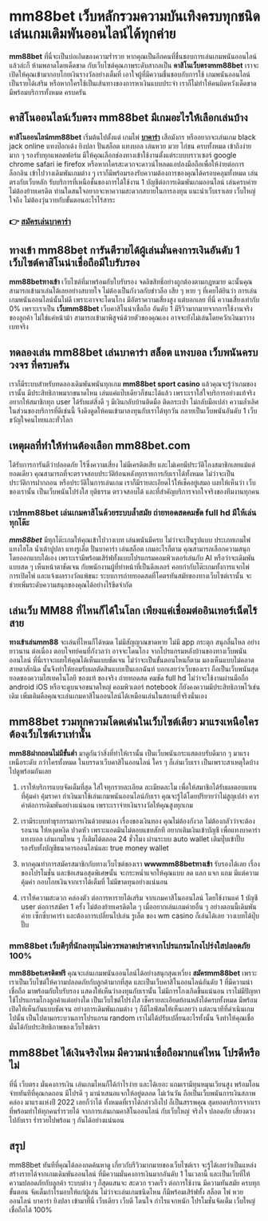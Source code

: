# mm88bet เว็บหลักรวมความบันเทิงครบทุกชนิด เล่นเกมเดิมพันออนไลน์ได้ทุกค่าย
**mm88bet** ที่นี่จะเป็นบ่อเกิดของความร่ำรวย หากคุณเป็นอีกคนที่ชื่นชอบการเล่นเกมพนันออนไลน์แล้วล่ะก็ ห้ามพลาดโดยเด็ดขาด กับเว็บไซต์คุณภาพระดับสากลเป็น **คาสิโนเว็บตรงmm88bet** เราจะเปิดให้คุณเข้ามากอบโกยเงินรางวัลอย่างเต็มที่ เอาใจผู้ที่มีความชื่นชอบกับการใช้ เกมพนันออนไลน์ เป็นรายได้เสริม หรือหากใครใช้เป็นเส้นทางของการหาเงินแบบประจำ เราก็ไม่ทำให้คนผิดหวังเด็ดขาด มีพร้อมบริการทั้งหมด ครบครัน

## คาสิโนออนไลน์เว็บตรง mm88bet มีเกมอะไรให้เลือกเล่นบ้าง
**คาสิโนออนไลน์mm88bet** เริ่มต้นไปตั้งแต่ เกมไพ่ **[บาคาร่า](https://mixclub999.com/)** เสือมังกร หรืออยากจะเล่นเกม black jack online แทงป๊อกเด้ง ยิงปลา ปั่นสล็อต แทงบอล เล่นหวย มวย ไก่ชน ครบทั้งหมด เข้าถึงง่ายมาก ๆ รองรับทุกแพลตฟอร์ม มีให้คุณเลือกช่องทางเข้าใช้งานตั้งแต่ระบบบราวเซอร์ google chrome safari ie firefox หรือหากใครสะดวกจะดาวน์โหลดแอปลงมือถือเพื่อให้ง่ายต่อการล็อกอิน เข้าไปวางเดิมพันเกมต่าง ๆ เราก็มีพร้อมรองรับความต้องการของคุณได้ครอบคลุมทั้งหมด เล่นตรงกับเว็บหลัก รับบริการที่เหนือชั้นของการได้ใช้งาน 1 บัญชีต่อการเดิมพันเกมออนไลน์ เล่นครบค่าย ไม่ต้องย้ายเครดิต ท่านใดสนใจอยากจะหาความสะดวกสบายในการลงทุน แนะนำเว็บเราเลย เว็บใหญ่ ใจถึง ไม่ต้องวุ่นวายกับขั้นตอนอะไรไร้สาระ


### 👉 [สมัครเล่นบาคาร่า](https://mixclub999.com/)

## ทางเข้า mm88bet การันตีรายได้ผู้เล่นมั่นคงการเงินอันดับ 1 เว็บไซต์คาสิโนน่าเชื่อถือมีใบรับรอง
**mm88betทางเข้า** เว็บไซต์ที่มาพร้อมกับใบรับรอง จดลิขสิทธิ์อย่างถูกต้องตามกฎหมาย ฉะนั้นคุณสามารถเข้ามาเล่นได้เลยอย่างสบายใจ ไม่ต้องเป็นกังวลกับข่าวลือ เสีย ๆ หาย ๆ ที่เคยได้ยินว่า การเล่นเกมพนันออนไลน์นั้นไม่ดี เพราะอาจจะโดนโกง มีอัตราความเสี่ยงสูง แต่บอกเลย ที่นี่ ความเสี่ยงเท่ากับ 0% เพราะเราเป็น **เว็บmm88bet** เว็บคาสิโนน่าเชื่อถือ อันดับ 1 มีรีวิวมากมายจากการใช้งานจริงของลูกค้า ไม่ใช่แค่หน้าม้า สามารถเข้ามาพิสูจน์ด้วยตัวของคุณเอง อาจจะยังไม่เล่นโดยควักเงินมาวางเบทจริง

## ทดลองเล่น mm88bet เล่นบาคาร่า สล็อต แทงบอล เว็บพนันครบวงจร ที่ครบครัน
เราก็มีระบบสำหรับทดลองเดิมพันพนันทุกเกม **mm88bet sport casino** แล้วคุณจะรู้ว่าเกมของเรานั้น มีประสิทธิภาพมากขนาดไหน เล่นแค่แป๊บเดียวก็ชนะได้แล้ว เพราะเราใส่ใจบริการอย่างแท้จริงอยากให้สมาชิกทุก user ได้รับแต่สิ่งดี ๆ มีเงินกลับบ้านติดมือ ติดกระเป๋า ไม่กลับมือเปล่า ความล้ำเลิศในส่วนของบริการที่ดีเช่นนี้ จึงดึงดูดให้คนเข้ามาลงทุนกับเราได้ทุกวัน กลายเป็นเว็บพนันอันดับ 1 เว็บขวัญใจคนไทยและทั่วโลก

## เหตุผลที่ทำให้ท่านต้องเลือก mm88bet.com
ได้รับการการันตีว่าปลอดภัย ไร้ซึ่งความเสี่ยง ไม่มีเครดิตเสีย และไม่เคยมีประวัติโกงสมาชิกเลยแม้แต่ยอดเดียว คุณสามารถที่จะตรวจสอบประวัติย้อนหลังทุกรายการกับเราได้ทั้งหมด ไม่ว่าจะเป็นประวัติการฝากถอน หรือประวัติในการเล่นเกม เราก็มีรายละเอียดไว้ให้เช็คอยู่เสมอ เผยให้เห็นว่า เว็บของเรานั้น เป็นเว็บพนันโปร่งใส ยุติธรรม ตรวจสอบได้ และที่สำคัญบริการจากใจจริงของทีมงานทุกคน

### เวปmm88bet เล่นเกมคาสิโนด้วยระบบล้ำสมัย ถ่ายทอดสดคมชัด full hd มีให้เล่นทุกโต๊ะ
***mm88bet*** มีทุกโต๊ะเกมให้คุณเข้าไปวางเบท เล่นพนันมีครบ ไม่ว่าจะเป็นรูปแบบ ประเภทเกมไพ่ แทงไฮโล น้ำเต้าปูปลา แทงรูเล็ต ปั่นบาคาร่า เล่นสล็อต เกมอะไรก็ตาม คุณสามารถเลือกความสนุก โดยออกแบบได้เอง เพราะเรามีพร้อมเสิร์ฟทั้งแบบโปรแกรมคอมพิวเตอร์เล่นกับ AI หรือว่าจะเดิมพันแบบสด ๆ เห็นหน้าตาชัดเจน กับพนักงานผู้ที่ทำหน้าที่เป็นดีลเลอร์ คอยกำกับโต๊ะเกมทั้งการแจกไพ่ การเปิดไพ่ และแจ้งผลรางวัลแพ้ชนะ ระบบการถ่ายทอดสดที่โคตรทันสมัยของทางเว็บไซต์เรานั้น จะช่วยเพิ่มระดับความสนุกของคุณได้อย่างไร้ขีดจำกัด

## เล่นเว็บ MM88 ที่ไหนก็ได้ในโลก เพียงแค่เชื่อมต่ออินเทอร์เน็ตไร้สาย
**ทางเข้าเล่นmm88** จะเล่นที่ไหนก็ได้หมด ไม่มีสัญญาณขาดหาย ไม่มี app กระตุก สนุกลื่นไหล อย่างยาวนาน ต่อเนื่อง ตอบโจทย์คนที่กังวลว่า อาจจะโดนโกง จากโปรแกรมหลังบ้านของทางเว็บพนันออนไลน์ ที่นี่เราจะเผยให้คุณได้เห็นแบบชัดเจน ไม่ว่าจะเป็นขั้นตอนไหนก็ตาม มองเห็นแบบไม่คลาดสายตาสักนิด นั้นจึงทำให้ยอมรับผลตัดสินแบบเป็นเอกฉันท์ บอกเลยว่าเว็บของเรา ถือเป็นเว็บพนันสุดยอดของความไฮเทคโนโลยี ของแท้ ของจริง ถ่ายทอดสด คมชัด full hd ไม่ว่าจะใช้งานผ่านมือถือ android iOS หรือจะดูบนจอขนาดใหญ่ คอมพิวเตอร์ notebook ก็ยังคงความมีประสิทธิภาพไว้เช่นเดิม เพิ่มเติมคือคุณจะเล่นเกมคาสิโนออนไลน์ได้เหมือนเล่นในสถานที่จริงนั่นเอง

## mm88bet รวมทุกความโดดเด่นในเว็บไซต์เดียว มาแรงเหนือใคร ต้องเว็บไซต์เราเท่านั้น
**mm88ฝากถอนไม่มีขั้นต่ำ** มาดูกันว่าสิ่งที่ทำให้เรานั้น เป็นเว็บพนันกระแสตอบรับดีมาก ๆ มาแรง เหนือระดับ กว่าใครทั้งหมด ในบรรดาเว็บคาสิโนออนไลน์ ใคร ๆ ก็เล่นเว็บเรา เป็นเพราะสาเหตุใดบ้าง ไปดูพร้อมกันเลย

1. เราให้บริการแบบจัดเต็มที่สุด ใส่ใจทุกรายละเอียด ละเมียดละไม เพื่อให้สมาชิกได้รับผลตอบแทนที่คุ้มค่า คุ้มราคา กำเงินมาใช้เล่นเกมพนันออนไลน์กับเรา คุณจะรู้ได้โดยปริยายว่าไม่สูญเปล่า ควรค่าต่อการเดิมพันอย่างแน่นอน เพราะเราจ่ายเงินรางวัลให้คุณสูงทุกเกม

2. เรามีระบบทำธุรกรรมการเงินด้วยตนเอง เรื่องของเงินทอง คุณไม่ต้องกังวล ไม่ต้องกลัวว่าจะต้องรอนาน ให้หงุดหงิด ปวดหัว เพราะแอดมินไม่ตอบแชทสักที อยากเติมเงินเข้าบัญชี เพื่อแทงบาคาร่า แทงบอล เล่นเกมไหน ๆ ก็เติมได้ตลอด 24 ชั่วโมง ผ่านระบบ auto wallet เติมปุ๊บเข้าปั๊บรองรับทั้งบัญชีธนาคารออนไลน์และ true money wallet

3. หากคุณทำการสมัครสมาชิกกับทางเว็บไซต์ของเรา **wwwmm88betทางเข้า** รับรองได้เลย เรื่องของโปรโมชั่น และข้อเสนอสุดพิเศษนั้น จะกระหน่ำแจกให้คุณแบบ ลด แลก แจก แถม มีแต่ความคุ้มค่า กอบโกยเงินจากเราได้เต็มที่ ไม่มีขาดทุนอย่างแน่นอน

4. เราให้ความสะดวก คล่องตัว ต่อการหารายได้เสริม จากเกมคาสิโนออนไลน์ โดยใช้งานแค่ 1 บัญชี user ต่อการสมัคร 1 ครั้ง ไม่ต้องย้ายเครดิตใด ๆ เมื่ออยากเล่นเกมค่ายอื่น ๆ อย่างตอนนี้เดิมพันค่าย เซ็กซี่บาคาร่า และต้องการเปลี่ยนไปเล่น รูเล็ต ของ wm casino ก็เล่นได้เลย วางเบทได้ปุ๊บปั๊บ

### mm88bet เว็บดีๆที่นักลงทุนไม่ควรพลาดปราศจากโปรแกรมโกงโปร่งใสปลอดภัย 100%
**mm88betเครดิตฟรี** คุณจะเล่นเกมพนันออนไลน์ได้อย่างสนุกสุดเหวี่ยง **สมัครmm88bet** เพราะเราเป็นเว็บไซต์ให้ความปลอดภัยกับลูกค้ามากที่สุด และเป็นเว็บคาสิโนออนไลน์อันดับ 1 ที่มีความน่าเชื่อถือ มาพร้อมกับใบรับรอง แสดงให้เห็นว่าลงทุนกับเรานั้น ไม่มีการโกงเกิดขึ้นแน่นอน เราไม่มีปัญหาใช้โปรแกรมโกงลูกค้าแต่อย่างใด เป็นเว็บไซต์โปร่งใส เช็ครายละเอียดย้อนหลังได้ครบทั้งหมด มีพร้อมเปิดให้เห็นกันแบบชัดเจน อย่างการเดิมพันเกมต่าง ๆ ก็มีไลฟ์สดให้เห็นเลยว่า แต่ละนาทีที่ดำเนินเกมไปนั้น เป็นไปตามกระบวนการโปรแกรม random เราไม่ได้ปรับเปลี่ยนอะไรทั้งนั้น จึงทำให้คุณเชื่อมั่นได้กับประสิทธิภาพของเว็บไซต์เรา

## mm88bet ได้เงินจริงไหม มีความน่าเชื่อถือมากแค่ไหน โปรดีหรือไม่
ที่นี่ เว็บตรง มั่นคงการเงิน เล่นเกมไหนก็ได้กำไรง่าย และได้เยอะ แถมเรามีทุนหมุนเวียนสูง พร้อมโอนจ่ายทันทีที่คุณกดถอน มีโปรดี ๆ มานำเสนอแจกให้อยู่ตลอด ไม่เว้นวัน ถือเป็นเว็บพนันการเงินสภาพคล่อง มาแรงแห่งปี 2022 เลยก็ว่าได้ ทั้งหมดที่เราได้กล่าวถึงไป ก็เป็นสรรพคุณ สุดยอดบริการจากเรา ที่พร้อมทำให้ทุกคนร่ำรวยได้ จากการเล่นเกมคาสิโนออนไลน์ กับเว็บใหญ่ จริงใจ ปลอดภัย เสี่ยงดวงไปกับเรา ร่ำรวยไปพร้อม ๆ กันได้อย่างแน่นอน

## สรุป
mm88bet ทันทีที่คุณได้ลองกดค้นหาดู เกี่ยวกับรีวิวมากมายของเว็บไซต์เรา จะรู้ได้เลยว่าเป็นแหล่งสร้างรายได้จากเกมเดิมพันออนไลน์ ที่มีความมั่นคงการเงินมากอันดับ 1 ในเวลานี้ และเป็นเว็บที่ให้ความปลอดภัยกับลูกค้า ระบบต่าง ๆ ก็สุดแสนจะ สะดวก รวดเร็ว ต่อการใช้งาน มีความทันสมัย ครบทุกขั้นตอน จัดเต็มกำไรมอบให้แก่ผู้เล่น ไม่ว่าจะเล่นเกมชนิดไหน ก็มีพร้อมเสิร์ฟทั้ง สล็อต ไพ่ หวยออนไลน์ บาคาร่า ยิงปลา เข้ามาที่นี่ เว็บเดียว เว็บดี โดนใจ กำไรแจกหนัก โปรโมชั่นจัดเต็ม เว็บใหญ่ เชื่อถือได้ 100%
